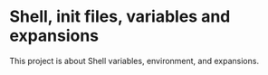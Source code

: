 # Shell, init files, variables and expansions

This project is about Shell variables, environment, and expansions.
